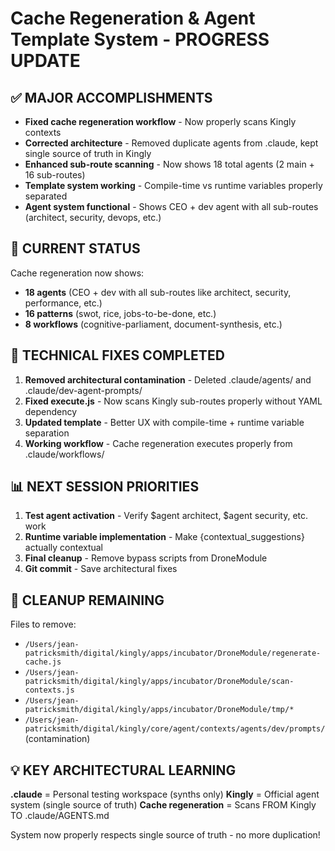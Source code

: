 # Cache Regeneration & Agent Template System - PROGRESS UPDATE

## ✅ MAJOR ACCOMPLISHMENTS
- **Fixed cache regeneration workflow** - Now properly scans Kingly contexts
- **Corrected architecture** - Removed duplicate agents from .claude, kept single source of truth in Kingly
- **Enhanced sub-route scanning** - Now shows 18 total agents (2 main + 16 sub-routes)
- **Template system working** - Compile-time vs runtime variables properly separated
- **Agent system functional** - Shows CEO + dev agent with all sub-routes (architect, security, devops, etc.)

## 🎯 CURRENT STATUS
Cache regeneration now shows:
- **18 agents** (CEO + dev with all sub-routes like architect, security, performance, etc.)
- **16 patterns** (swot, rice, jobs-to-be-done, etc.)
- **8 workflows** (cognitive-parliament, document-synthesis, etc.)

## 🔧 TECHNICAL FIXES COMPLETED
1. **Removed architectural contamination** - Deleted .claude/agents/ and .claude/dev-agent-prompts/
2. **Fixed execute.js** - Now scans Kingly sub-routes properly without YAML dependency
3. **Updated template** - Better UX with compile-time + runtime variable separation
4. **Working workflow** - Cache regeneration executes properly from .claude/workflows/

## 📊 NEXT SESSION PRIORITIES
1. **Test agent activation** - Verify $agent architect, $agent security, etc. work
2. **Runtime variable implementation** - Make {contextual_suggestions} actually contextual
3. **Final cleanup** - Remove bypass scripts from DroneModule
4. **Git commit** - Save architectural fixes

## 🧹 CLEANUP REMAINING
Files to remove:
- `/Users/jean-patricksmith/digital/kingly/apps/incubator/DroneModule/regenerate-cache.js`
- `/Users/jean-patricksmith/digital/kingly/apps/incubator/DroneModule/scan-contexts.js`
- `/Users/jean-patricksmith/digital/kingly/apps/incubator/DroneModule/tmp/*`
- `/Users/jean-patricksmith/digital/kingly/core/agent/contexts/agents/dev/prompts/` (contamination)

## 💡 KEY ARCHITECTURAL LEARNING
**.claude** = Personal testing workspace (synths only)
**Kingly** = Official agent system (single source of truth)
**Cache regeneration** = Scans FROM Kingly TO .claude/AGENTS.md

System now properly respects single source of truth - no more duplication!